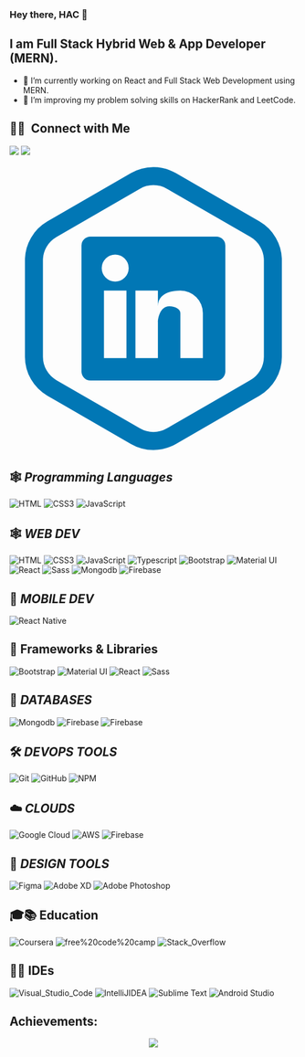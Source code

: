 
### Hey there,  HAC 👋

## I am  Full Stack Hybrid Web & App Developer (MERN).

- 🔭 I’m currently working on React and Full Stack Web Development using MERN.
- 👯 I’m improving my problem solving skills on HackerRank and LeetCode.

## 🤝🏻 &nbsp;Connect with Me

<p align="left">
<a href="https://www.linkedin.com/in/hassan-shahid-b148b8223/"><img src="https://img.shields.io/badge/-Hassan-0077B5?style=flat&logo=Linkedin&logoColor=white"/></a>
<a href="mailto:meet2freelancing@gmail.com"><img src="https://img.shields.io/badge/-meet2freelancing@gmail.com-D14836?style=flat&logo=Gmail&logoColor=white"/></a>





</p>

<svg xmlns="http://www.w3.org/2000/svg" xmlns:xlink="http://www.w3.org/1999/xlink" data-name="Layer 1" viewBox="0 0 128 128"><defs><clipPath id="b"><path fill="none" d="M64-153.91a12,12,0,0,1,6,1.61l37.16,21.45a12,12,0,0,1,6,10.39v42.91a12,12,0,0,1-6,10.39L70-45.7a12,12,0,0,1-6,1.61,12,12,0,0,1-6-1.61L20.84-67.15a12,12,0,0,1-6-10.39v-42.91a12,12,0,0,1,6-10.39L58-152.3a12,12,0,0,1,6-1.61m0-8a20,20,0,0,0-10,2.68L16.84-137.77a20,20,0,0,0-10,17.32v42.91a20,20,0,0,0,10,17.32L54-38.77a20,20,0,0,0,10,2.68,20,20,0,0,0,10-2.68l37.16-21.45a20,20,0,0,0,10-17.32v-42.91a20,20,0,0,0-10-17.32L74-159.23a20,20,0,0,0-10-2.68Z"/></clipPath><clipPath id="c"><path fill="none" d="M64-115A16,16,0,0,0,48-99,16,16,0,0,0,64-83,16,16,0,0,0,80-99,16,16,0,0,0,64-115Zm0,24a8,8,0,0,1-8-8,8,8,0,0,1,8-8,8,8,0,0,1,8,8A8,8,0,0,1,64-91Z"/></clipPath><clipPath id="e"><path fill="none" d="M84-63H44A16,16,0,0,1,28-79v-40a16,16,0,0,1,16-16H84a16,16,0,0,1,16,16v40A16,16,0,0,1,84-63ZM44-127a8,8,0,0,0-8,8v40a8,8,0,0,0,8,8H84a8,8,0,0,0,8-8v-40a8,8,0,0,0-8-8Z"/></clipPath><clipPath id="f"><circle cx="82" cy="-117" r="5" fill="none"/></clipPath><radialGradient id="a" cx="27.5" cy="-41.5" r="137.5" gradientUnits="userSpaceOnUse"><stop offset="0" stop-color="#ffd676"/><stop offset=".25" stop-color="#f2a454"/><stop offset=".38" stop-color="#f05c3c"/><stop offset=".7" stop-color="#c22f86"/><stop offset=".96" stop-color="#6666ad"/><stop offset=".99" stop-color="#5c6cb2"/></radialGradient><radialGradient id="d" cx="27.5" cy="-41.5" r="148.5" xlink:href="#a"/><radialGradient id="g" cx="13.87" cy="-22.62" r="185.63" xlink:href="#a"/></defs><g clip-path="url(#b)"><circle cx="27.5" cy="-41.5" r="137.5" fill="url(#a)"/></g><g clip-path="url(#c)"><circle cx="27.5" cy="-41.5" r="148.5" fill="url(#d)"/></g><g clip-path="url(#e)"><circle cx="27.5" cy="-41.5" r="148.5" fill="url(#d)"/></g><g clip-path="url(#f)"><circle cx="13.87" cy="-22.62" r="185.63" fill="url(#g)"/></g><path fill="#0177b5" d="M64,9.09a12,12,0,0,1,6,1.61l37.16,21.45a12,12,0,0,1,6,10.39V85.45a12,12,0,0,1-6,10.39L70,117.3a12,12,0,0,1-12,0L20.84,95.85a12,12,0,0,1-6-10.39V42.55a12,12,0,0,1,6-10.39L58,10.7a12,12,0,0,1,6-1.61m0-8A20,20,0,0,0,54,3.77L16.84,25.23a20,20,0,0,0-10,17.32V85.45a20,20,0,0,0,10,17.32L54,124.23a20,20,0,0,0,20,0l37.16-21.45a20,20,0,0,0,10-17.32V42.55a20,20,0,0,0-10-17.32L74,3.77A20,20,0,0,0,64,1.09Z"/><path fill="#0177b5" d="M92,32H36a4,4,0,0,0-4,4V92a4,4,0,0,0,4,4H92a4,4,0,0,0,4-4V36A4,4,0,0,0,92,32ZM52,86H42V56H52ZM47,52a6,6,0,1,1,6-6A6,6,0,0,1,47,52ZM86,86H76V66c0-1.66-2.24-3-5-3-4,0-5,5.34-5,7V86H56V56H66v7c0-5,4.48-7,10-7A10,10,0,0,1,86,66Z"/></svg></a>
</div>








## 🕸️ *Programming Languages*

![HTML](https://img.shields.io/badge/HTML5-E34F26?style=for-the-badge&logo=html5&logoColor=white "HTML")
![CSS3](https://img.shields.io/badge/CSS3-1572B6?style=for-the-badge&logo=css3&logoColor=white "CSS")
![JavaScript](https://img.shields.io/badge/JavaScript-F7DF1E?style=for-the-badge&logo=javascript&logoColor=black "JavaScript")



## 🕸️ *WEB DEV*

![HTML](https://img.shields.io/badge/HTML5-E34F26?style=for-the-badge&logo=html5&logoColor=white "HTML")
![CSS3](https://img.shields.io/badge/CSS3-1572B6?style=for-the-badge&logo=css3&logoColor=white "CSS")
![JavaScript](https://img.shields.io/badge/JavaScript-F7DF1E?style=for-the-badge&logo=javascript&logoColor=black "JavaScript")
![Typescript](https://img.shields.io/badge/TypeScript-007ACC?style=for-the-badge&logo=typescript&logoColor=white "Typescript")
![Bootstrap](https://img.shields.io/badge/Bootstrap-430098?style=for-the-badge&logo=bootstrap&logoColor=white) 
![Material UI](https://img.shields.io/badge/Material--UI-%230081CB.svg?style=for-the-badge&logo=mui&logoColor=white "Material UI")
![React](https://img.shields.io/badge/React-20232A?style=for-the-badge&logo=react&logoColor=61DAFB "React")
![Sass](https://img.shields.io/badge/Sass-CC6699?style=for-the-badge&logo=sass&logoColor=white "SASS")
![Mongodb](https://img.shields.io/badge/MongoDB-4EA94B?style=for-the-badge&logo=mongodb&logoColor=white "Mongodb")
![Firebase](https://img.shields.io/badge/firebase-%23039BE5.svg?style=for-the-badge&logo=firebase "Firebase")


## 📱 *MOBILE DEV*

![React Native](https://img.shields.io/badge/React_Native-20232A?style=for-the-badge&logo=react&logoColor=61DAFB "React Native")

##  🧰 Frameworks & Libraries
![Bootstrap](https://img.shields.io/badge/Bootstrap-430098?style=for-the-badge&logo=bootstrap&logoColor=white) 
![Material UI](https://img.shields.io/badge/Material--UI-%230081CB.svg?style=for-the-badge&logo=mui&logoColor=white "Material UI")
![React](https://img.shields.io/badge/React-20232A?style=for-the-badge&logo=react&logoColor=61DAFB "React")
![Sass](https://img.shields.io/badge/Sass-CC6699?style=for-the-badge&logo=sass&logoColor=white "SASS")

## 📅 *DATABASES*



![Mongodb](https://img.shields.io/badge/MongoDB-4EA94B?style=for-the-badge&logo=mongodb&logoColor=white "Mongodb")
![Firebase](https://img.shields.io/badge/firebase-%23039BE5.svg?style=for-the-badge&logo=firebase "Firebase")
![Firebase](https://img.shields.io/badge/nodejs-P9941.svg?style=for-the-badge&logo=node "Node js")

## 🛠️ *DEVOPS TOOLS*

![Git](https://img.shields.io/badge/git-%23F05033.svg?style=for-the-badge&logo=git&logoColor=white "Git")
![GitHub](https://img.shields.io/badge/github-%23121011.svg?style=for-the-badge&logo=github&logoColor=white "GitHub")
![NPM](https://img.shields.io/badge/NPM-%23000000.svg?style=for-the-badge&logo=npm&logoColor=white "Npm")

## ☁️ *CLOUDS*

![Google Cloud](https://img.shields.io/badge/GoogleCloud-%234285F4.svg?style=for-the-badge&logo=google-cloud&logoColor=white "Google Cloud")
![AWS](https://img.shields.io/badge/Amazon-_AWS-FF9900?style=for-the-badge&logo=amazon-aws&logoColor=white "AWS")
![Firebase](https://img.shields.io/badge/firebase-%23039BE5.svg?style=for-the-badge&logo=firebase "Firebase")


## 🍧 *DESIGN TOOLS*

![Figma](https://img.shields.io/badge/figma-%23F24E1E.svg?style=for-the-badge&logo=figma&logoColor=white "Figma")
![Adobe XD](https://img.shields.io/badge/Adobe%20XD-470137?style=for-the-badge&logo=Adobe%20XD&logoColor=#FF61F6 "XD")
![Adobe Photoshop](https://img.shields.io/badge/adobe%20photoshop-%2331A8FF.svg?style=for-the-badge&logo=adobe%20photoshop&logoColor=white)

## 🎓📚 Education 

![Coursera](https://img.shields.io/badge/Coursera-0056D2?style=for-the-badge&logo=Coursera&logoColor=white) 
![free%20code%20camp](https://img.shields.io/badge/free%20code%20camp-27273D?style=for-the-badge&logo=freecodecamp&logoColor=white) 
![Stack_Overflow](https://img.shields.io/badge/Stack_Overflow-FE7A16?style=for-the-badge&logo=stack-overflow&logoColor=white) 

## 👩‍💻 IDEs
![Visual_Studio_Code](https://img.shields.io/badge/Visual_Studio_Code-0078D4?style=for-the-badge&logo=visual%20studio%20code&logoColor=white) 
![IntelliJIDEA](https://img.shields.io/badge/IntelliJIDEA-000000.svg?style=for-the-badge&logo=intellij-idea&logoColor=white) 
![Sublime Text](https://img.shields.io/badge/sublime_text-%23575757.svg?style=for-the-badge&logo=sublime-text&logoColor=important "Sublime Text")
![Android Studio](https://img.shields.io/badge/Android%20Studio-3DDC84.svg?style=for-the-badge&logo=android-studio&logoColor=white)

## Achievements:

<div align="center">  
<img align="center" src="https://github-profile-trophy.vercel.app/?username=Hassan-Hmc&margin-w=15&margin-h=15" />

</div>

<br />



